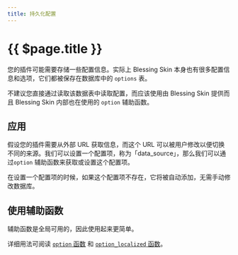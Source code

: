 ```yaml
---
title: 持久化配置
---
```


# {{ $page.title }}

您的插件可能需要存储一些配置信息。实际上 Blessing Skin 本身也有很多配置信息和选项，它们都被保存在数据库中的 `options` 表。

不建议您直接通过读取该数据表中读取配置，而应该使用由 Blessing Skin 提供而且 Blessing Skin 内部也在使用的 `option` 辅助函数。

## 应用

假设您的插件需要从外部 URL 获取信息，而这个 URL 可以被用户修改以便切换不同的来源。我们可以设置一个配置项，称为「data_source」，那么我们可以通过`option` 辅助函数来获取或设置这个配置项。

在设置一个配置项的时候，如果这个配置项不存在，它将被自动添加，无需手动修改数据库。

## 使用辅助函数

辅助函数是全局可用的，因此使用起来更简单。

详细用法可阅读 [`option` 函数](helpers.md#option) 和 [`option_localized` 函数](helpers.md#option-localized)。
